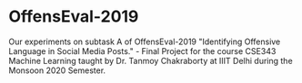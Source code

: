 # OffensEval-2019
Our experiments on subtask A of OffensEval-2019 "Identifying Offensive Language in Social Media Posts." - Final Project for the course CSE343 Machine Learning taught by Dr. Tanmoy Chakraborty at IIIT Delhi during the Monsoon 2020 Semester.
